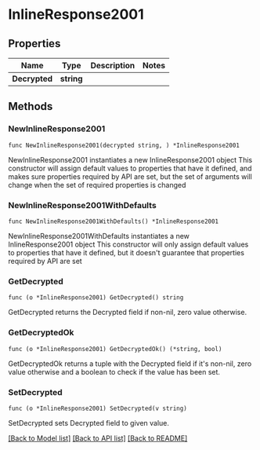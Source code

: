 # InlineResponse2001

## Properties

Name | Type | Description | Notes
------------ | ------------- | ------------- | -------------
**Decrypted** | **string** |  | 

## Methods

### NewInlineResponse2001

`func NewInlineResponse2001(decrypted string, ) *InlineResponse2001`

NewInlineResponse2001 instantiates a new InlineResponse2001 object
This constructor will assign default values to properties that have it defined,
and makes sure properties required by API are set, but the set of arguments
will change when the set of required properties is changed

### NewInlineResponse2001WithDefaults

`func NewInlineResponse2001WithDefaults() *InlineResponse2001`

NewInlineResponse2001WithDefaults instantiates a new InlineResponse2001 object
This constructor will only assign default values to properties that have it defined,
but it doesn't guarantee that properties required by API are set

### GetDecrypted

`func (o *InlineResponse2001) GetDecrypted() string`

GetDecrypted returns the Decrypted field if non-nil, zero value otherwise.

### GetDecryptedOk

`func (o *InlineResponse2001) GetDecryptedOk() (*string, bool)`

GetDecryptedOk returns a tuple with the Decrypted field if it's non-nil, zero value otherwise
and a boolean to check if the value has been set.

### SetDecrypted

`func (o *InlineResponse2001) SetDecrypted(v string)`

SetDecrypted sets Decrypted field to given value.



[[Back to Model list]](../README.md#documentation-for-models) [[Back to API list]](../README.md#documentation-for-api-endpoints) [[Back to README]](../README.md)


